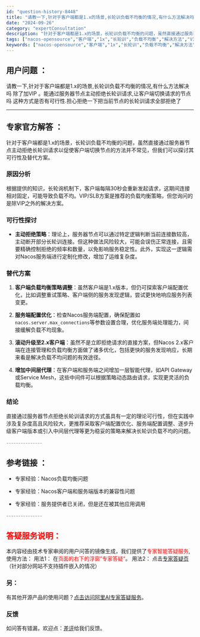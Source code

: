 ```yaml
---
id: "question-history-8448"
title: "请教一下,针对于客户端都是1.x的场景,长轮训负载不均衡的情况,有什么方法解决吗 除了加VIP 。能通过服"
date: "2024-09-26"
category: "expertConsultation"
description: "针对于客户端都是1.x的场景，长轮训负载不均衡的问题，虽然直接通过服务器节点主动拒绝长轮训请求以促使客户端切换节点的方法并不常见，但我们可以探讨其可行性及替代方案。### 原因分析根据提供的知识，长轮询机制下，客户端每隔30秒会重新发起请求，这期间连接相对固定，可能导致负载不均。VIP/SLB方案是"
tags: ["nacos-opensource","客户端","1x","长轮训","负载不均衡","解决方法","VIP"]
keywords: ["nacos-opensource","客户端","1x","长轮训","负载不均衡","解决方法","VIP"]
---
```


## 用户问题 ： 
 请教一下,针对于客户端都是1.x的场景,长轮训负载不均衡的情况,有什么方法解决吗 除了加VIP 。能通过服务器节点主动拒绝长轮训请求,让客户端切换请求的节点吗 这种方式是否有可行性.担心拒绝一下把当前节点的长轮训请求全部拒绝了  

---------------
## 专家官方解答 ：

针对于客户端都是1.x的场景，长轮训负载不均衡的问题，虽然直接通过服务器节点主动拒绝长轮训请求以促使客户端切换节点的方法并不常见，但我们可以探讨其可行性及替代方案。

### 原因分析
根据提供的知识，长轮询机制下，客户端每隔30秒会重新发起请求，这期间连接相对固定，可能导致负载不均。VIP/SLB方案是推荐的负载均衡策略，但您询问的是除VIP之外的解决方案。

### 可行性探讨
- **主动拒绝策略**：理论上，服务器节点可以通过特定逻辑判断当前连接数较高，主动断开部分长轮训连接。但这种做法风险较大，可能会误伤正常连接，且需要精确控制拒绝的频率和数量，以免影响服务稳定性。此外，实现这一逻辑需对Nacos服务端进行定制化修改，增加了运维复杂度。

### 替代方案
1. **客户端负载均衡策略调整**：虽然客户端是1.x版本，但仍可探索客户端配置优化，比如调整重试策略、客户端侧的服务发现逻辑，尝试更快地响应服务列表变更。
   
2. **服务端配置优化**：检查Nacos服务端配置，确保配置如`nacos.server.max_connections`等参数设置合理，优化服务端处理能力，间接缓解负载不均现象。

3. **滚动升级至2.x客户端**：虽然不是立即拒绝请求的直接方案，但Nacos 2.x客户端在连接管理和负载均衡方面做了诸多优化，包括更快的服务发现响应，长期来看是解决负载不均问题的有效途径。

4. **增加中间层代理**：在客户端和服务端之间增加一层智能代理，如API Gateway或Service Mesh，这些中间件可以根据策略动态路由请求，实现更灵活的负载均衡。

### 结论
直接通过服务器节点拒绝长轮训请求的方式虽具有一定的理论可行性，但在实践中涉及复杂度高且风险较大，更推荐采取客户端配置优化、服务端配置调整、逐步升级客户端版本或引入中间层代理等更为稳妥的策略来解决长轮训负载不均的问题。


<font color="#949494">---------------</font> 


## 参考链接 ：

* 专家经验：Nacos负载均衡问题 
 
 * 专家经验：Nacos客户端和服务端版本的兼容性问题 
 
 * 专家经验：服务提供者已关闭，但是还在被其他应用调用 


 <font color="#949494">---------------</font> 
 


## <font color="#FF0000">答疑服务说明：</font> 

本内容经由技术专家审阅的用户问答的镜像生成，我们提供了<font color="#FF0000">专家智能答疑服务</font>,使用方法：
用法1： 在<font color="#FF0000">页面的右下的浮窗”专家答疑“</font>。
用法2： 点击[专家答疑页](https://answer.opensource.alibaba.com/docs/intro)（针对部分网站不支持插件嵌入的情况）
### 另：


有其他开源产品的使用问题？[点击访问阿里AI专家答疑服务](https://answer.opensource.alibaba.com/docs/intro)。
### 反馈
如问答有错漏，欢迎点：[差评](https://ai.nacos.io/user/feedbackByEnhancerGradePOJOID?enhancerGradePOJOId=13665)给我们反馈。
